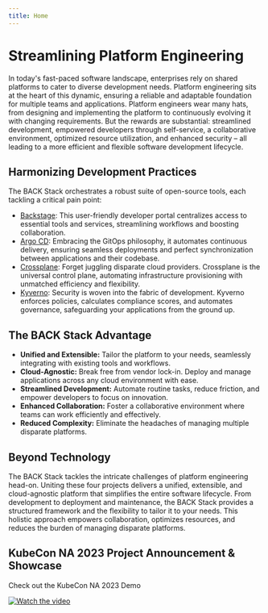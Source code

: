 ```yaml
---
title: Home
---
```

# Streamlining Platform Engineering

In today's fast-paced software landscape, enterprises rely on shared platforms to cater to diverse development needs. Platform engineering sits at the heart of this dynamic, ensuring a reliable and adaptable foundation for multiple teams and applications. Platform engineers wear many hats, from designing and implementing the platform to continuously evolving it with changing requirements. But the rewards are substantial: streamlined development, empowered developers through self-service, a collaborative environment, optimized resource utilization, and enhanced security – all leading to a more efficient and flexible software development lifecycle.

## Harmonizing Development Practices

The BACK Stack orchestrates a robust suite of open-source tools, each tackling a critical pain point:

-  [Backstage](https://github.com/backstage/backstage#getting-started): This user-friendly developer portal centralizes access to essential tools and services, streamlining workflows and boosting collaboration.
-  [Argo CD](https://github.com/argoproj/argo-cd): Embracing the GitOps philosophy, it automates continuous delivery, ensuring seamless deployments and perfect synchronization between applications and their codebase.
-  [Crossplane](https://github.com/crossplane/crossplane): Forget juggling disparate cloud providers. Crossplane is the universal control plane, automating infrastructure provisioning with unmatched efficiency and flexibility.
-  [Kyverno](https://github.com/kyverno/kyverno/): Security is woven into the fabric of development. Kyverno enforces policies, calculates compliance scores, and automates governance, safeguarding your applications from the ground up.

## The BACK Stack Advantage

-  **Unified and Extensible:** Tailor the platform to your needs, seamlessly integrating with existing tools and workflows.
-  **Cloud-Agnostic:** Break free from vendor lock-in. Deploy and manage applications across any cloud environment with ease.
-  **Streamlined Development:** Automate routine tasks, reduce friction, and empower developers to focus on innovation.
-  **Enhanced Collaboration:** Foster a collaborative environment where teams can work efficiently and effectively.
-  **Reduced Complexity:** Eliminate the headaches of managing multiple disparate platforms.

## Beyond Technology

The BACK Stack tackles the intricate challenges of platform engineering head-on. Uniting these four projects delivers a unified, extensible, and cloud-agnostic platform that simplifies the entire software lifecycle. From development to deployment and maintenance, the BACK Stack provides a structured framework and the flexibility to tailor it to your needs. This holistic approach empowers collaboration, optimizes resources, and reduces the burden of managing disparate platforms.

## KubeCon NA 2023 Project Announcement & Showcase

Check out the KubeCon NA 2023 Demo

[![Watch the video](https://img.youtube.com/vi/SMlR12uwMLs/hqdefault.jpg)](https://youtu.be/SMlR12uwMLs?t=385)
